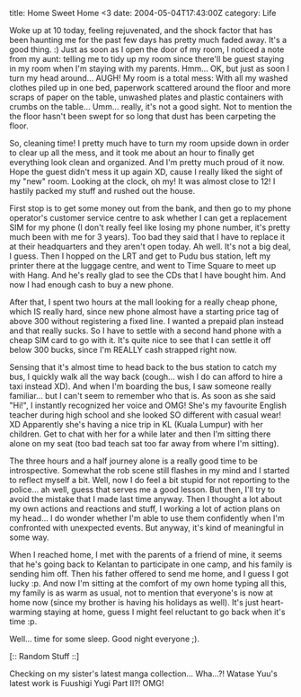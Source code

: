 title: Home Sweet Home <3
date: 2004-05-04T17:43:00Z
category: Life

Woke up at 10 today, feeling rejuvenated, and the shock factor that has been haunting me for the past few days has pretty much faded away. It's a good thing. :) Just as soon as I open the door of my room, I noticed a note from my aunt: telling me to tidy up my room since there'll be guest staying in my room when I'm staying with my parents. Hmm… OK, but just as soon I turn my head around… AUGH! My room is a total mess: With all my washed clothes piled up in one bed, paperwork scattered around the floor and more scraps of paper on the table, unwashed plates and plastic containers with crumbs on the table… Umm… really, it's not a good sight. Not to mention the the floor hasn't been swept for so long that dust has been carpeting the floor.

So, cleaning time! I pretty much have to turn my room upside down in order to clear up all the mess, and it took me about an hour to finally get everything look clean and organized. And I'm pretty much proud of it now. Hope the guest didn't mess it up again XD, cause I really liked the sight of my "new" room. Looking at the clock, oh my! It was almost close to 12! I hastily packed my stuff and rushed out the house.

First stop is to get some money out from the bank, and then go to my phone operator's customer service centre to ask whether I can get a replacement SIM for my phone (I don't really feel like losing my phone number, it's pretty much been with me for 3 years). Too bad they said that I have to replace it at their headquarters and they aren't open today. Ah well. It's not a big deal, I guess. Then I hopped on the LRT and get to Pudu bus station, left my printer there at the luggage centre, and went to Time Square to meet up with Hang. And he's really glad to see the CDs that I have bought him. And now I had enough cash to buy a new phone.

After that, I spent two hours at the mall looking for a really cheap phone, which IS really hard, since new phone almost have a starting price tag of above 300 without registering a fixed line. I wanted a prepaid plan instead and that really sucks. So I have to settle with a second hand phone with a cheap SIM card to go with it. It's quite nice to see that I can settle it off below 300 bucks, since I'm REALLY cash strapped right now.

Sensing that it's almost time to head back to the bus station to catch my bus, I quickly walk all the way back (cough… wish I do can afford to hire a taxi instead XD). And when I'm boarding the bus, I saw someone really familiar… but I can't seem to remember who that is. As soon as she said "Hi!", I instantly recognized her voice and OMG! She's my favourite English teacher during high school and she looked SO different with casual wear! XD Apparently she's having a nice trip in KL (Kuala Lumpur) with her children. Get to chat with her for a while later and then I'm sitting there alone on my seat (too bad teach sat too far away from where I'm sitting).

The three hours and a half journey alone is a really good time to be introspective. Somewhat the rob scene still flashes in my mind and I started to reflect myself a bit. Well, now I do feel a bit stupid for not reporting to the police… ah well, guess that serves me a good lesson. But then, I'll try to avoid the mistake that I made last time anyway. Then I thought a lot about my own actions and reactions and stuff, I working a lot of action plans on my head… I do wonder whether I'm able to use them confidently when I'm confronted with unexpected events. But anyway, it's kind of meaningful in some way.

When I reached home, I met with the parents of a friend of mine, it seems that he's going back to Kelantan to participate in one camp, and his family is sending him off. Then his father offered to send me home, and I guess I got lucky :p. And now I'm sitting at the comfort of my own home typing all this, my family is as warm as usual, not to mention that everyone's is now at home now (since my brother is having his holidays as well). It's just heart-warming staying at home, guess I might feel reluctant to go back when it's time :p.

Well… time for some sleep. Good night everyone ;).

[:: Random Stuff ::]

Checking on my sister's latest manga collection… Wha…?! Watase Yuu's latest work is Fuushigi Yugi Part II?! OMG!
